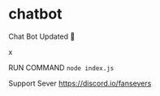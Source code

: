 # chatbot
Chat Bot Updated
💯


x

RUN COMMAND
``node index.js``

Support Sever
https://discord.io/fansevers
